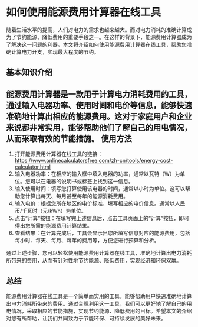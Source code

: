 如何使用能源费用计算器在线工具
===============

随着生活水平的提高，人们对电力的需求也越来越大。而对电力消耗的准确计算成为了节约能源、降低费用的重要手段之一。在这样的背景下，能源费用计算器成为了解决这一问题的利器。本文将介绍如何使用能源费用计算器在线工具，帮助您准确计算电力开支，实现最大程度的节约。

基本知识介绍
------

能源费用计算器是一款用于计算电力消耗费用的工具，通过输入电器功率、使用时间和电价等信息，能够快速准确地计算出相应的能源费用。这对于家庭用户和企业来说都非常实用，能够帮助他们了解自己的用电情况，从而采取有效的节能措施。 使用方法
----

1. 打开能源费用计算器在线工具的链接：<https://www.onlinecalculatorsfree.com/zh-cn/tools/energy-cost-calculator.html>
2. 输入电器功率：在相应的输入框中填入电器的功率，通常以瓦特（W）为单位。您可以在电器的说明书或标签上找到这一信息。
3. 输入使用时间：填写您打算使用该电器的时间，通常以小时为单位。这可以帮助您计算出每天、每月甚至每年的能源消耗费用。
4. 输入电价：根据您所在地区的电价标准，填写相应的电价信息。通常以人民币/千瓦时（元/kWh）为单位。
5. 点击“计算”按钮：在填写完上述信息后，点击工具页面上的“计算”按钮，即可得出您所需的能源费用计算结果。
6. 查看结果：在计算完成后，工具会显示出您所填写信息对应的能源费用，包括每小时、每天、每月、每年的费用等，方便您进行预算和分析。

通过上述步骤，您可以轻松使用能源费用计算器在线工具，准确地计算出电力消耗所带来的费用，从而有针对性地节约能源、降低费用，实现经济和环保双赢。

总结
--

能源费用计算器在线工具是一个简单而实用的工具，能够帮助用户快速准确地计算出电力消耗所带来的费用。通过合理利用这一工具，我们可以更好地了解自己的用电情况，采取相应的节能措施，实现节约能源、降低费用的目标。希望本文的介绍对您有所帮助，让我们共同致力于节能环保、可持续发展的美好未来。 